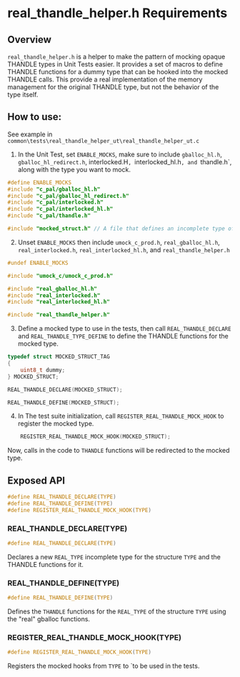 # real_thandle_helper.h Requirements

## Overview

`real_thandle_helper.h` is a helper to make the pattern of mocking opaque THANDLE types in Unit Tests easier. It provides a set of macros to define THANDLE functions for a dummy type that can be hooked into the mocked THANDLE calls. This provide a real implementation of the memory management for the original THANDLE type, but not the behavior of the type itself.

## How to use:

See example in `common\tests\real_thandle_helper_ut\real_thandle_helper_ut.c`

1. In the Unit Test, set `ENABLE_MOCKS`, make sure to include `gballoc_hl.h`, `gballoc_hl_redirect.h`, interlocked.H`, `interlocked_hl.h`, and `thandle.h`, along with the type you want to mock.

```c
#define ENABLE_MOCKS
#include "c_pal/gballoc_hl.h"
#include "c_pal/gballoc_hl_redirect.h"
#include "c_pal/interlocked.h"
#include "c_pal/interlocked_hl.h"
#include "c_pal/thandle.h"

#include "mocked_struct.h" // A file that defines an incomplete type of `MOCKED_STRUCT` and `THANDLE_TYPE_DECLARE(MOCKED_STRUCT)`
```

2. Unset `ENABLE_MOCKS` then include `umock_c_prod.h`, `real_gballoc_hl.h`, `real_interlocked.h`, `real_interlocked_hl.h`, and `real_thandle_helper.h`

```c
#undef ENABLE_MOCKS

#include "umock_c/umock_c_prod.h"

#include "real_gballoc_hl.h"
#include "real_interlocked.h"
#include "real_interlocked_hl.h"

#include "real_thandle_helper.h"
```

3. Define a mocked type to use in the tests, then call `REAL_THANDLE_DECLARE` and `REAL_THANDLE_TYPE_DEFINE` to define the THANDLE functions for the mocked type.

```c
typedef struct MOCKED_STRUCT_TAG
{
    uint8_t dummy;
} MOCKED_STRUCT;

REAL_THANDLE_DECLARE(MOCKED_STRUCT);

REAL_THANDLE_DEFINE(MOCKED_STRUCT);
```

4. In The test suite initialization, call `REGISTER_REAL_THANDLE_MOCK_HOOK` to register the mocked type.

```c
    REGISTER_REAL_THANDLE_MOCK_HOOK(MOCKED_STRUCT);
```

Now, calls in the code to `THANDLE` functions will be redirected to the mocked type.

## Exposed API

```c
#define REAL_THANDLE_DECLARE(TYPE)
#define REAL_THANDLE_DEFINE(TYPE)
#define REGISTER_REAL_THANDLE_MOCK_HOOK(TYPE)
```

### REAL_THANDLE_DECLARE(TYPE)

```c
#define REAL_THANDLE_DECLARE(TYPE)
```

Declares a new `REAL_TYPE` incomplete type for the structure `TYPE` and the THANDLE functions for it.

### REAL_THANDLE_DEFINE(TYPE)

```c
#define REAL_THANDLE_DEFINE(TYPE)
```

Defines the `THANDLE` functions for the `REAL_TYPE` of the structure `TYPE` using the "real" gballoc functions.

### REGISTER_REAL_THANDLE_MOCK_HOOK(TYPE)

```c
#define REGISTER_REAL_THANDLE_MOCK_HOOK(TYPE)
```

Registers the mocked hooks from `TYPE` to `to be used in the tests.